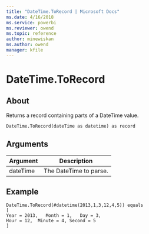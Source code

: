 ```yaml
---
title: "DateTime.ToRecord | Microsoft Docs"
ms.date: 4/16/2018
ms.service: powerbi
ms.reviewer: owend
ms.topic: reference
author: minewiskan
ms.author: owend
manager: kfile
---
```

# DateTime.ToRecord

  
## About  
Returns a record containing parts of a DateTime value.  
  
```  
DateTime.ToRecord(dateTime as datetime) as record  
```  
  
## Arguments  
  
|Argument|Description|  
|------------|---------------|  
|dateTime|The DateTime to parse.|  
  
## Example  
  
```  
DateTime.ToRecord(#datetime(2013,1,3,12,4,5)) equals  
[             
Year = 2013,   Month = 1,   Day = 3,         
Hour = 12,  Minute = 4, Second = 5  
]  
```  
